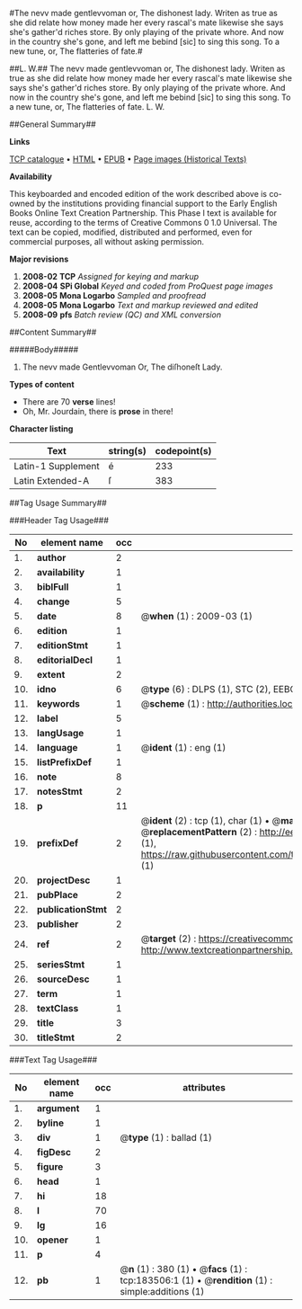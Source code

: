#The nevv made gentlevvoman or, The dishonest lady. Writen as true as she did relate how money made her every rascal's mate likewise she says she's gather'd riches store. By only playing of the private whore. And now in the country she's gone, and left me bebind [sic] to sing this song. To a new tune, or, The flatteries of fate.#

##L. W.##
The nevv made gentlevvoman or, The dishonest lady. Writen as true as she did relate how money made her every rascal's mate likewise she says she's gather'd riches store. By only playing of the private whore. And now in the country she's gone, and left me bebind [sic] to sing this song. To a new tune, or, The flatteries of fate.
L. W.

##General Summary##

**Links**

[TCP catalogue](http://www.ota.ox.ac.uk/tcp/)  • 
[HTML](http://tei.it.ox.ac.uk/tcp/Texts-HTML/free/B06/B06569.html)  • 
[EPUB](http://tei.it.ox.ac.uk/tcp/Texts-EPUB/free/B06/B06569.epub) • 
[Page images (Historical Texts)](https://data.historicaltexts.jisc.ac.uk/view?pubId=eebo-99887845e&pageId=eebo-99887845e-183506-1)

**Availability**

This keyboarded and encoded edition of the
	       work described above is co-owned by the institutions
	       providing financial support to the Early English Books
	       Online Text Creation Partnership. This Phase I text is
	       available for reuse, according to the terms of Creative
	       Commons 0 1.0 Universal. The text can be copied,
	       modified, distributed and performed, even for
	       commercial purposes, all without asking permission.

**Major revisions**

1. __2008-02__ __TCP__ *Assigned for keying and markup*
1. __2008-04__ __SPi Global__ *Keyed and coded from ProQuest page images*
1. __2008-05__ __Mona Logarbo__ *Sampled and proofread*
1. __2008-05__ __Mona Logarbo__ *Text and markup reviewed and edited*
1. __2008-09__ __pfs__ *Batch review (QC) and XML conversion*

##Content Summary##

#####Body#####

1. The nevv made Gentlevvoman Or, The diſhoneſt Lady.

**Types of content**

  * There are 70 **verse** lines!
  * Oh, Mr. Jourdain, there is **prose** in there!

**Character listing**


|Text|string(s)|codepoint(s)|
|---|---|---|
|Latin-1 Supplement|é|233|
|Latin Extended-A|ſ|383|

##Tag Usage Summary##

###Header Tag Usage###

|No|element name|occ|attributes|
|---|---|---|---|
|1.|__author__|2||
|2.|__availability__|1||
|3.|__biblFull__|1||
|4.|__change__|5||
|5.|__date__|8| @__when__ (1) : 2009-03 (1)|
|6.|__edition__|1||
|7.|__editionStmt__|1||
|8.|__editorialDecl__|1||
|9.|__extent__|2||
|10.|__idno__|6| @__type__ (6) : DLPS (1), STC (2), EEBO-CITATION (1), PROQUEST (1), VID (1)|
|11.|__keywords__|1| @__scheme__ (1) : http://authorities.loc.gov/ (1)|
|12.|__label__|5||
|13.|__langUsage__|1||
|14.|__language__|1| @__ident__ (1) : eng (1)|
|15.|__listPrefixDef__|1||
|16.|__note__|8||
|17.|__notesStmt__|2||
|18.|__p__|11||
|19.|__prefixDef__|2| @__ident__ (2) : tcp (1), char (1)  •  @__matchPattern__ (2) : ([0-9\-]+):([0-9IVX]+) (1), (.+) (1)  •  @__replacementPattern__ (2) : http://eebo.chadwyck.com/downloadtiff?vid=$1&page=$2 (1), https://raw.githubusercontent.com/textcreationpartnership/Texts/master/tcpchars.xml#$1 (1)|
|20.|__projectDesc__|1||
|21.|__pubPlace__|2||
|22.|__publicationStmt__|2||
|23.|__publisher__|2||
|24.|__ref__|2| @__target__ (2) : https://creativecommons.org/publicdomain/zero/1.0/ (1), http://www.textcreationpartnership.org/docs/. (1)|
|25.|__seriesStmt__|1||
|26.|__sourceDesc__|1||
|27.|__term__|1||
|28.|__textClass__|1||
|29.|__title__|3||
|30.|__titleStmt__|2||


###Text Tag Usage###

|No|element name|occ|attributes|
|---|---|---|---|
|1.|__argument__|1||
|2.|__byline__|1||
|3.|__div__|1| @__type__ (1) : ballad (1)|
|4.|__figDesc__|2||
|5.|__figure__|3||
|6.|__head__|1||
|7.|__hi__|18||
|8.|__l__|70||
|9.|__lg__|16||
|10.|__opener__|1||
|11.|__p__|4||
|12.|__pb__|1| @__n__ (1) : 380 (1)  •  @__facs__ (1) : tcp:183506:1 (1)  •  @__rendition__ (1) : simple:additions (1)|
